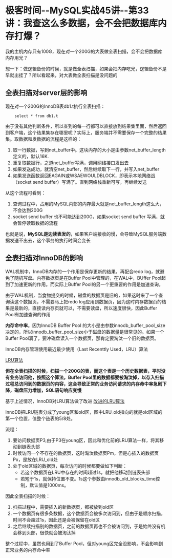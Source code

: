 # 极客时间--MySQL实战45讲--第33讲：我查这么多数据，会不会把数据库内存打爆？

我的主机内存只有100G，现在对一个200G的大表做全表扫描，会不会把数据库内存用光？

想一下：做逻辑备份的时候，就是做全表扫描，如果会把内存吃光，逻辑备份不是早就出挂了？所以看起来，对大表做全表扫描是没问题的

## 全表扫描对server层的影响
现在对一个200G的InnoDB表db1.t执行全表扫描：

        select * from db1.t
由于没有其他判断条件，所以查到的每一行都可以直接放到结果集里面，然后返回到客户端，这个结果集存在哪里呢？实际上，服务端并不需要保存一个完整的结果集。取数据和发数据的流程是这样的：

1. 取一行数据，写到net_buffer中。这块内存的大小是由参数net_buffer_length定义的，默认16K.
2. 重复取数据行，之道net_buffer写满，调用网络接口发出去
3. 如果发送成功，就清空net_buffer，然后继续取下一行，并写入net_buffer
4. 如果发送函数返回EAGAIN或WSAEWOULDBLOCK，即表示本地网络战（socket send buffer）写满了。直到网络栈重新可写，再继续发送

从这个流程可看到：
1. 查询过程中，占用的MySQL内部的内存最大就是net_buffer_length这么大，不会达到200G
2. socket send buffer 也不可能达到200G，如果socket send buffer 写满，就会暂停读取数据的流程

也就是说，**MySQL是边读表发的**，如果客户端接收的慢，会导致MySQL服务端数据发送不出去，这个事务的执行时间会变长

## 全表扫描对InnoDB的影响

WAL机制中，InnoDB内存的一个作用是保存更新的结果，再配合redo log，就避免了随机写盘。内存数据页是在Buffer Pool中管理的，在WAL中，BUffer Pool起到了加速更新的作用。而实际上Buffer Pool的另一个更重要的作用是加速查询。

由于WAL机制，当食物提交的时候，磁盘的数据页是旧的，如果这时来了一个查询读这个数据页，不需要马上把redo log应用到数据页，因为这时内存数据页的结果是最新的，直接读内存页就可以，不需要读盘，所以速度很快，因此Buffer Pool有加速查询的作用

**内存命中率**。因为InnoDB Buffer Pool 的大小是由参数innodb_buffer_pool_size决定的，所以innodb_buffer_pool_size小于磁盘的数据量是很常见的。如果一个Buffer Pool满了，要冲磁盘读入一个数据页，那肯定要淘汰一个旧的数据页。

InnoDB内存管理使用最近最少使用（Last Recenttly Used，LRU）算法

[LRU算法](../images/mysql实战45讲/LRU算法.jpg)

**但在全表扫描的时候，扫描一个200G的表，而这个表是一个历史数据表，平时没有业务访问他，按照这个算法，Buffer Pool里的数据都要被淘汰掉，以存入扫描过程总访问到的数据页的内容，这会导致正常的业务访问请求的内存命中率急剧下降，磁盘压力增加，SQL语句响应变慢**

基于上述情况，InnoDB对LRU算法做了改进
[改进的LRU算法](../images/mysql实战45讲/改进的LRU算法.png)

InnoDB把LRU链表分成了young区和old区，图中LRU_old指向的就是old区域的第一个位置，值整个链表的5/8处。

流程：
1. 要访问数据页P3,由于P3在young区，因此和优化前的LRU算法一样，将其移动到链表头部
2. 时候访问一个不存在的数据页，这时淘汰数据页Pm，但是心插入的数据页Px，是放在LRU_old处
3. 处于old区域的数据页，每次访问的时候都要做如下判断：
    * 若这个数据页在LRU中存在的时间超过1s，就把他移动到链表头部
    * 若短于1s，就保持位置不变。1s这个参数由innodb_old_blocks_time控制，默认值是1000ms。

因此全表扫描的时候：
1. 扫描过程中，需要插入的新数据页，都被放到old区
2. 一个数据页有很多条数据，这个数据页会被多次访问到，但由于是顺序扫描，时间不会超过1s，因此还是会被保留在old区
3. 之后继续扫描别的数据页，之前的数据页再也不会被访问到，于是始终没有机会移到头部，很快就会被淘汰掉

整个过程中，虽然也用到了Buffer Pool，但对young区完全没影响，不会影响到正常业务的内存命中率
